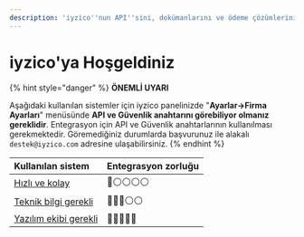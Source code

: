 ```yaml
---
description: 'iyzico''nun API''sini, dokümanlarını ve ödeme çözümlerini keşfedin.'
---
```


# iyzico'ya Hoşgeldiniz

{% hint style="danger" %}
**ÖNEMLİ UYARI**

Aşağıdaki kullanılan sistemler için iyzico panelinizde "**Ayarlar-&gt;Firma Ayarları**" menüsünde **API ve Güvenlik anahtarını görebiliyor olmanız gereklidir**. Entegrasyon için API ve Güvenlik anahtarlarının kullanılması gerekmektedir. Göremediğiniz durumlarda başvurunuz ile alakalı `destek@iyzico.com` adresine ulaşabilirsiniz.
{% endhint %}

| Kullanılan sistem | Entegrasyon zorluğu |
| :--- | :--- |
| [Hızlı ve kolay](3-secenek/hizli-ve-kolay.md) | 🔴⚪️⚪️⚪️⚪️ |
| [Teknik bilgi gerekli](3-secenek/teknik-bilgi-gerekli.md) | 🔴🔴🔴⚪️⚪️ |
| [Yazılım ekibi gerekli](3-secenek/yazilim-bilgisi-gerekli.md) | 🔴🔴🔴🔴🔴 |



